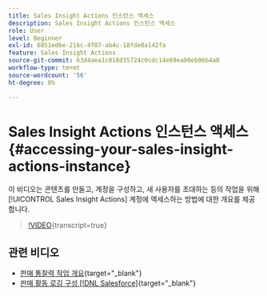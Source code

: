 ```yaml
---
title: Sales Insight Actions 인스턴스 액세스
description: Sales Insight Actions 인스턴스 액세스
role: User
level: Beginner
exl-id: 6851ed6e-216c-4f07-ab4c-18fde0a142fa
feature: Sales Insight Actions
source-git-commit: 63d4aea1c818d35724c0cdc14e69ea00eb06b4a0
workflow-type: tm+mt
source-wordcount: '56'
ht-degree: 0%

---
```


# Sales Insight Actions 인스턴스 액세스 {#accessing-your-sales-insight-actions-instance}

이 비디오는 콘텐츠를 만들고, 계정을 구성하고, 새 사용자를 초대하는 등의 작업을 위해 [!UICONTROL Sales Insight Actions] 계정에 액세스하는 방법에 대한 개요를 제공합니다.

>[!VIDEO](https://video.tv.adobe.com/v/3441590/?quality=12&learn=on&captions=kor){transcript=true}

## 관련 비디오

* [판매 통찰력 작업 개요](/help/sales-insight-actions/sales-insight-actions-overview.md){target="_blank"}
* [판매 활동 로깅 구성 [!DNL Salesforce]](/help/sales-insight-actions/configure-sales-activity-logging-to-salesforce.md){target="_blank"}
